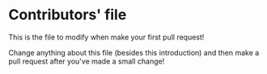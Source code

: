 # Contributors' file

This is the file to modify when make your first pull request! 

Change anything about this file (besides this introduction) and then make a pull request after you've made a small change!
